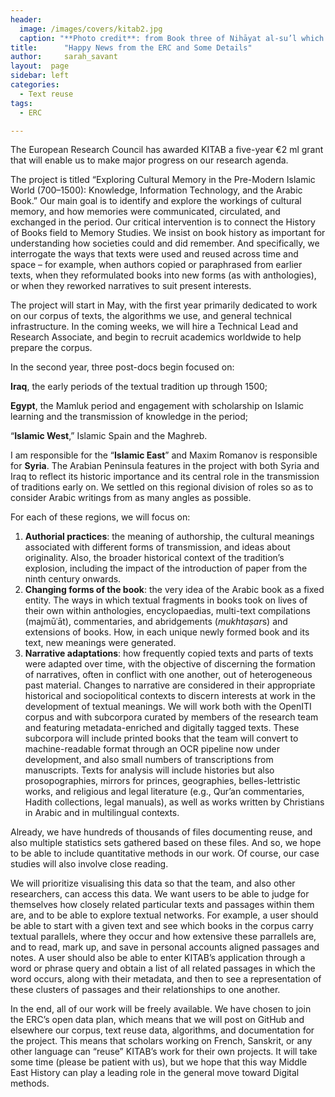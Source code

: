 ```yaml
---
header:
  image: /images/covers/kitab2.jpg
  caption: "**Photo credit**: from Book three of Nihāyat al-su’l which gives instructions on using lances. Dated 773/1371 (Add. MS. 18866, f. 113r)"
title:		"Happy News from the ERC and Some Details"
author:		sarah_savant
layout:	 page
sidebar: left
categories:
  - Text reuse
tags:
  - ERC

---
```


The European Research Council has awarded KITAB a five-year €2 ml grant that will enable us to make major progress on our research agenda.

The project is titled “Exploring Cultural Memory in the Pre-Modern Islamic World (700–1500): Knowledge, Information Technology, and the Arabic Book.” Our main goal is to identify and explore the workings of cultural memory, and how memories were communicated, circulated, and exchanged in the period. Our critical intervention is to connect the History of Books field to Memory Studies. We insist on book history as important for understanding how societies could and did remember. And specifically, we interrogate the ways that texts were used and reused across time and space – for example, when authors copied or paraphrased from earlier texts, when they reformulated books into new forms (as with anthologies), or when they reworked narratives to suit present interests.

The project will start in May, with the first year primarily dedicated to work on our corpus of texts, the algorithms we use, and general technical infrastructure. In the coming weeks, we will hire a Technical Lead and Research Associate, and begin to recruit academics worldwide to help prepare the corpus.

In the second year, three post-docs begin focused on:

**Iraq**, the early periods of the textual tradition up through 1500;

**Egypt**, the Mamluk period and engagement with scholarship on Islamic learning and the transmission of knowledge in the period;

“**Islamic West**,” Islamic Spain and the Maghreb.

I am responsible for the “**Islamic East**” and Maxim Romanov is responsible for **Syria**. The Arabian Peninsula features in the project with both Syria and Iraq to reflect its historic importance and its central role in the transmission of traditions early on. We settled on this regional division of roles so as to consider Arabic writings from as many angles as possible.

For each of these regions, we will focus on:

1. **Authorial practices**: the meaning of authorship, the cultural meanings associated with different forms of transmission, and ideas about originality. Also, the broader historical context of the tradition’s explosion, including the impact of the introduction of paper from the ninth century onwards.
3. **Changing forms of the book**: the very idea of the Arabic book as a fixed entity. The ways in which textual fragments in books took on lives of their own within anthologies, encyclopaedias, multi-text compilations (majmūʿāt), commentaries, and abridgements (*mukhtaṣar*s) and extensions of books. How, in each unique newly formed book and its text, new meanings were generated.
3. **Narrative adaptations**: how frequently copied texts and parts of texts were adapted over time, with the objective of discerning the formation of narratives, often in conflict with one another, out of heterogeneous past material. Changes to narrative are considered in their appropriate historical and sociopolitical contexts to discern interests at work in the development of textual meanings.
We will work both with the OpenITI corpus and with subcorpora curated by members of the research team and featuring metadata-enriched and digitally tagged texts. These subcorpora will include printed books that the team will convert to machine-readable format through an OCR pipeline now under development, and also small numbers of transcriptions from manuscripts. Texts for analysis will include histories but also prosopographies, mirrors for princes, geographies, belles-lettristic works, and religious and legal literature (e.g., Qur’an commentaries, Hadith collections, legal manuals), as well as works written by Christians in Arabic and in multilingual contexts.

Already, we have hundreds of thousands of files documenting reuse, and also multiple statistics sets gathered based on these files. And so, we hope to be able to include quantitative methods in our work. Of course, our case studies will also involve close reading.

We will prioritize visualising this data so that the team, and also other researchers, can access this data. We want users to be able to judge for themselves how closely related particular texts and passages within them are, and to be able to explore textual networks. For example, a user should be able to start with a given text and see which books in the corpus carry textual parallels, where they occur and how extensive these parrallels are, and to read, mark up, and save in personal accounts aligned passages and notes.  A user should also be able to enter KITAB’s application through a word or phrase query and obtain a list of all related passages in which the word occurs, along with their metadata, and then to see a representation of these clusters of passages and their relationships to one another.

In the end, all of our work will be freely available. We have chosen to join the ERC’s open data plan, which means that we will post on GitHub and elsewhere our corpus, text reuse data, algorithms, and documentation for the project. This means that scholars working on French, Sanskrit, or any other language can “reuse” KITAB’s work for their own projects. It will take some time (please be patient with us), but we hope that this way Middle East History can play a leading role in the general move toward Digital methods.

